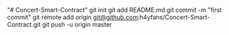 "# Concert-Smart-Contract"  git init git add README.md git commit -m "first commit" git remote add origin git@github.com:h4yfans/Concert-Smart-Contract.git git push -u origin master
